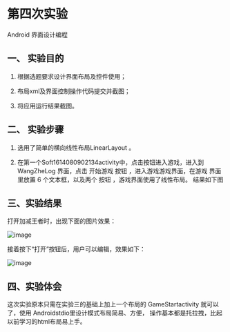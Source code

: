 # 第四次实验
 
 Android 界面设计编程
 
## 一、 实验目的

   1. 根据选题要求设计界面布局及控件使用；
   
   2. 布局xml及界面控制操作代码提交并截图；
   
   3. 将应用运行结果截图。
 
## 二、 实验步骤
 
  1. 选用了简单的横向线性布局LinearLayout 。
  
  2. 在第一个Soft1614080902134activity中，点击按钮进入游戏，进入到 WangZheLog 界面，点击 开始游戏 按钮 ，进入游戏游戏界面，在游戏
  界面里放置 6 个文本框，以及两个 按钮 ，游戏界面使用了线性布局。
  结果如下图
 
## 三、实验结果

 打开加减王者时，出现下面的图片效果： 
 
  ![image](https://github.com/lgc1999/android-labs-2018/blob/master/soft1614080902134/%E5%AE%9E%E9%AA%8C%E5%9B%9B1.png)
 
 接着按下“打开”按钮后，用户可以编辑，效果如下：  
 
 ![image](https://github.com/lgc1999/android-labs-2018/blob/master/soft1614080902134/%E5%AE%9E%E9%AA%8C%E5%9B%9B.png)
 
## 四、实验体会
 
 这次实验原本只需在实验三的基础上加上一个布局的 GameStartactivity 就可以了，使用 Androidstdio里设计模式布局简易、方便，
 操作基本都是托拉拽，比起以前学习的html布局易上手。
